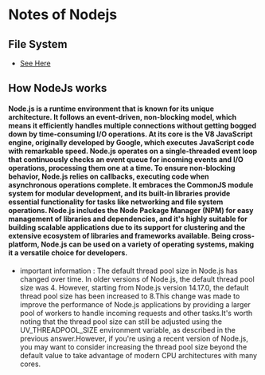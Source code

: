 # Notes of Nodejs

## File System
* [See Here](./Tute03/fileSystem.js)

## How NodeJs works

####  Node.js is a runtime environment that is known for its unique architecture. It follows an event-driven, non-blocking model, which means it efficiently handles multiple connections without getting bogged down by time-consuming I/O operations. At its core is the V8 JavaScript engine, originally developed by Google, which executes JavaScript code with remarkable speed. Node.js operates on a single-threaded event loop that continuously checks an event queue for incoming events and I/O operations, processing them one at a time. To ensure non-blocking behavior, Node.js relies on callbacks, executing code when asynchronous operations complete. It embraces the CommonJS module system for modular development, and its built-in libraries provide essential functionality for tasks like networking and file system operations. Node.js includes the Node Package Manager (NPM) for easy management of libraries and dependencies, and it's highly suitable for building scalable applications due to its support for clustering and the extensive ecosystem of libraries and frameworks available. Being cross-platform, Node.js can be used on a variety of operating systems, making it a versatile choice for developers.
 * important information :
 The default thread pool size in Node.js has changed over time. In older versions of Node.js, the default thread pool size was 4. However, starting from Node.js version 14.17.0, the default thread pool size has been increased to 8.This change was made to improve the performance of Node.js applications by providing a larger pool of workers to handle incoming requests and other tasks.It's worth noting that the thread pool size can still be adjusted using the UV_THREADPOOL_SIZE environment variable, as described in the previous answer.However, if you're using a recent version of Node.js, you may want to consider increasing the thread pool size beyond the default value to take advantage of modern CPU architectures with many cores.